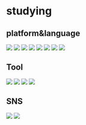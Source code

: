 <h1>studying</h1>
<h2>platform&language</h2>
<p>
  <img src="https://img.shields.io/badge/HTML5-E34F26?style=flat&logo=html5&logoColor=white"/>
  <img src="https://img.shields.io/badge/CSS3-1572B6?style=flat&logo=css3&logoColor=white"/>
  <img src="https://img.shields.io/badge/JS-F7DF1E?style=flat&logo=JavaScript&logoColor=white"/>
  <img src="https://img.shields.io/badge/C-A8B9CC?style=flat&logo=c&logoColor=white"/>
  <img src="https://img.shields.io/badge/C++-00599C?style=flat&logo=C&logoColor=white"/>
  <img src="https://img.shields.io/badge/Oracle-F80000?style=flat&logo=Oracle&logoColor=white"/>
  <img src="https://img.shields.io/badge/Python-3776AB?style=flat&logo=Python&logoColor=white"/>
  <img src="https://img.shields.io/badge/php-777BB4?style=flat&logo=php&logoColor=white"/>
</p>

<h2>Tool</h2>
<p>
  <img src="https://img.shields.io/badge/Adobe Illustrator-FF9A00?style=flat&logo=Adobe Illustrator&logoColor=white"/>
  <img src="https://img.shields.io/badge/Adobe Photoshop-31A8FF?style=flat&logo=Adobe Photoshop&logoColor=white"/>
  <img src="https://img.shields.io/badge/autodesk-0696D7?style=flat&logo=autodesk&logoColor=white"/>
  <img src="https://img.shields.io/badge/Eclipse IDE-2C2255?style=flat&logo=Eclipse IDE&logoColor=white"/>
</p>

<h2>SNS</h2>
<p>
  <img src="https://img.shields.io/badge/Instagram-E4405F?style=flat&logo=Instagram&logoColor=white"/>
  <img src="https://img.shields.io/badge/never blog-03C75A?style=flat&logo=never&logoColor=white"/>
</p>
